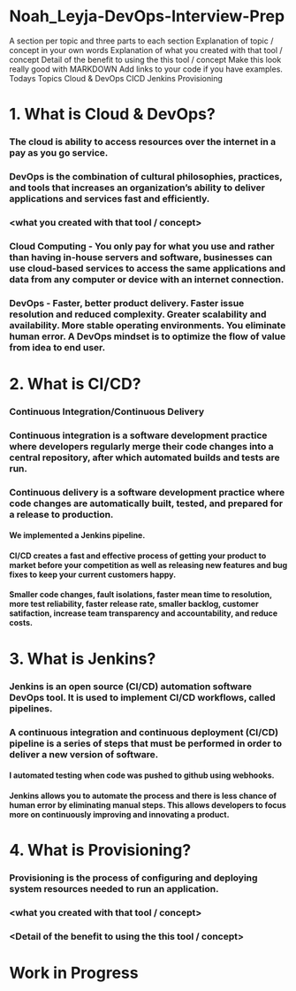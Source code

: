# Noah_Leyja-DevOps-Interview-Prep

A section per topic and three parts to each section
Explanation of topic / concept in your own words
Explanation of what you created with that tool / concept
Detail of the benefit to using the this tool / concept
Make this look really good with MARKDOWN  Add links to your code if you have examples.
Todays Topics
Cloud & DevOps
CICD
Jenkins
Provisioning

# 1. What is Cloud & DevOps?

### The cloud is ability to access resources over the internet in a pay as you go service.

### DevOps is the combination of cultural philosophies, practices, and tools that increases an organization’s ability to deliver applications and services fast and efficiently.

### <what you created with that tool / concept>

### Cloud Computing - You only pay for what you use and rather than having in-house servers and software, businesses can use cloud-based services to access the same applications and data from any computer or device with an internet connection.

### DevOps - Faster, better product delivery. Faster issue resolution and reduced complexity. Greater scalability and availability. More stable operating environments. You eliminate human error. A DevOps mindset is to optimize the flow of value from idea to end user.



# 2. What is CI/CD?

### Continuous Integration/Continuous Delivery

### Continuous integration is a software development practice where developers regularly merge their code changes into a central repository, after which automated builds and tests are run.

### Continuous delivery is a software development practice where code changes are automatically built, tested, and prepared for a release to production.

#### We implemented a Jenkins pipeline.

#### CI/CD creates a fast and effective process of getting your product to market before your competition as well as releasing new features and bug fixes to keep your current customers happy.

#### Smaller code changes, fault isolations, faster mean time to resolution, more test reliability, faster release rate, smaller backlog, customer satifaction, increase team transparency and accountability, and reduce costs.

# 3. What is Jenkins?

### Jenkins is an open source (CI/CD) automation software DevOps tool. It is used to implement CI/CD workflows, called pipelines.

### A continuous integration and continuous deployment (CI/CD) pipeline is a series of steps that must be performed in order to deliver a new version of software.

#### <continuous integration>

#### I automated testing when code was pushed to github using webhooks.

#### Jenkins allows you to automate the process and there is less chance of human error by eliminating manual steps. This allows developers to focus more on continuously improving and innovating a product.

# 4. What is Provisioning?

### Provisioning is the process of configuring and deploying system resources needed to run an application.

### <what you created with that tool / concept>

### <Detail of the benefit to using the this tool / concept>
  
  
# Work in Progress




